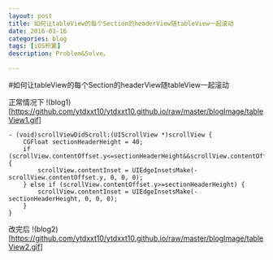 ```yaml
---
layout: post
title: 如何让tableView的每个Section的headerView随tableView一起滚动
date: 2016-03-16
categories: blog
tags: [iOS积累]
description: Problem&Solve。

---
```


#如何让tableView的每个Section的headerView随tableView一起滚动


正常情况下
!(blog1)[https://github.com/ytdxxt10/ytdxxt10.github.io/raw/master/blogImage/tableView1.gif]


```
- (void)scrollViewDidScroll:(UIScrollView *)scrollView {
    CGFloat sectionHeaderHeight = 40;
    if (scrollView.contentOffset.y<=sectionHeaderHeight&&scrollView.contentOffset.y>=0) {
        scrollView.contentInset = UIEdgeInsetsMake(-scrollView.contentOffset.y, 0, 0, 0);
    } else if (scrollView.contentOffset.y>=sectionHeaderHeight) {
        scrollView.contentInset = UIEdgeInsetsMake(-sectionHeaderHeight, 0, 0, 0);
    }
}

```
改完后
!(blog2)[https://github.com/ytdxxt10/ytdxxt10.github.io/raw/master/blogImage/tableView2.gif]

